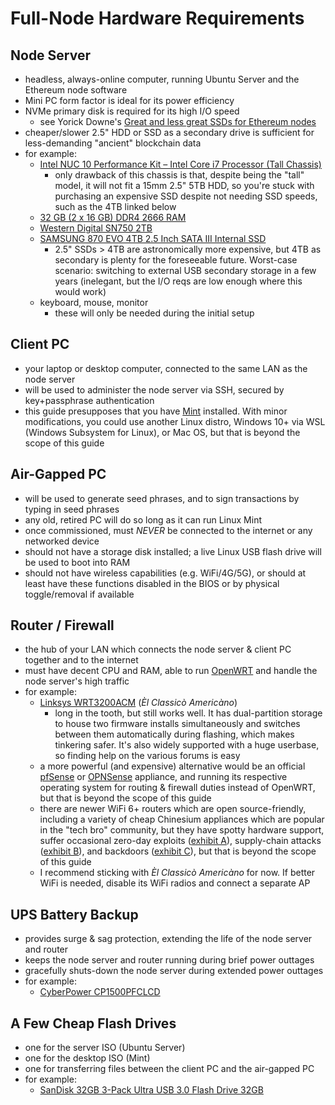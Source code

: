 # Full-Node Hardware Requirements
## Node Server
- headless, always-online computer, running Ubuntu Server and the Ethereum node software
- Mini PC form factor is ideal for its power efficiency
- NVMe primary disk is required for its high I/O speed
	- see Yorick Downe's [Great and less great SSDs for Ethereum nodes](https://gist.github.com/yorickdowne/f3a3e79a573bf35767cd002cc977b038)
- cheaper/slower 2.5" HDD or SSD as a secondary drive is sufficient for less-demanding "ancient" blockchain data
- for example:
	- [Intel NUC 10 Performance Kit – Intel Core i7 Processor (Tall Chassis)](https://www.amazon.com/gp/product/B08357VWB2/ref=ppx_yo_dt_b_search_asin_title?ie=UTF8&psc=1)
		- only drawback of this chassis is that, despite being the "tall" model, it will not fit a 15mm 2.5" 5TB HDD, so you're stuck with purchasing an expensive SSD despite not needing SSD speeds, such as the 4TB linked below
	- [32 GB (2 x 16 GB) DDR4 2666 RAM](https://www.amazon.com/CORSAIR-Vengeance-Performance-260-Pin-CMSX32GX4M2A2666C18/dp/B01BGZEVHU)
	- [Western Digital SN750 2TB](https://www.amazon.com/Black-SN750-NVMe-Internal-Gaming/dp/B07M9VXSXG)
	- [SAMSUNG 870 EVO 4TB 2.5 Inch SATA III Internal SSD](https://www.amazon.com/gp/product/B08QBL36GF/ref=ppx_yo_dt_b_search_asin_title?ie=UTF8&th=1)
		- 2.5" SSDs > 4TB are astronomically more expensive, but 4TB as secondary is plenty for the foreseeable future.  Worst-case scenario: switching to external USB secondary storage in a few years (inelegant, but the I/O reqs are low enough where this would work)
	- keyboard, mouse, monitor
		- these will only be needed during the initial setup

## Client PC
- your laptop or desktop computer, connected to the same LAN as the node server
- will be used to administer the node server via SSH, secured by key+passphrase authentication
- this guide presupposes that you have [Mint](https://linuxmint.com/) installed.  With minor modifications, you could use another Linux distro, Windows 10+ via WSL (Windows Subsystem for Linux), or Mac OS, but that is beyond the scope of this guide

## Air-Gapped PC
- will be used to generate seed phrases, and to sign transactions by typing in seed phrases
- any old, retired PC will do so long as it can run Linux Mint
- once commissioned, must *NEVER* be connected to the internet or any networked device
- should not have a storage disk installed; a live Linux USB flash drive will be used to boot into RAM
- should not have wireless capabilities (e.g. WiFi/4G/5G), or should at least have these functions disabled in the BIOS or by physical toggle/removal if available

## Router / Firewall
- the hub of your LAN which connects the node server & client PC together and to the internet
- must have decent CPU and RAM, able to run [OpenWRT](https://openwrt.org/) and handle the node server's high traffic
- for example:
	- [Linksys WRT3200ACM](https://www.amazon.com/dp/B01JOXW3YE?&tag=router10-20) (*Èl Classicò Americàno*)
		- long in the tooth, but still works well.  It has dual-partition storage to house two firmware installs simultaneously and switches between them automatically during flashing, which makes tinkering safer.  It's also widely supported with a huge userbase, so finding help on the various forums is easy
	- a more powerful (and expensive) alternative would be an official [pfSense](https://www.pfsense.org/) or [OPNSense](https://opnsense.org/) appliance, and running its respective operating system for routing & firewall duties instead of OpenWRT, but that is beyond the scope of this guide
	- there are newer WiFi 6+ routers which are open source-friendly, including a variety of cheap Chinesium appliances which are popular in the "tech bro" community, but they have spotty hardware support, suffer occasional zero-day exploits ([exhibit A](https://news.ycombinator.com/item?id=41605680)), supply-chain attacks ([exhibit B](https://archive.is/xewlX)), and backdoors ([exhibit C](https://wyzguyscybersecurity.com/chinese-arm-processors-backdoor/)), but that is beyond the scope of this guide
	- I recommend sticking with *Èl Classicò Americàno* for now.  If better WiFi is needed, disable its WiFi radios and connect a separate AP

## UPS Battery Backup
- provides surge & sag protection, extending the life of the node server and router
- keeps the node server and router running during brief power outtages
- gracefully shuts-down the node server during extended power outtages
- for example:
	- [CyberPower CP1500PFCLCD](https://www.amazon.com/CyberPower-CP1500PFCLCD-Sinewave-Outlets-Mini-Tower/dp/B00429N19W?th=1)

## A Few Cheap Flash Drives
- one for the server ISO (Ubuntu Server)
- one for the desktop ISO (Mint)
- one for transferring files between the client PC and the air-gapped PC
- for example:
	- [SanDisk 32GB 3-Pack Ultra USB 3.0 Flash Drive 32GB](https://www.amazon.com/SanDisk-3-Pack-Ultra-Flash-3x32GB/dp/B08HSS37H7?th=1)

